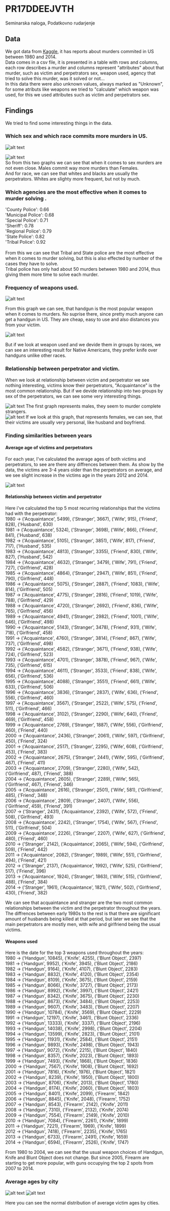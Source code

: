# PR17DDEEJVTH
Seminarska naloga, Podatkovno rudarjenje

## Data

We got data from [Kaggle](https://www.kaggle.com/murderaccountability/homicide-reports), it has reports about murders commited in US between 1980 and 2014. <br/>
Data comes in a csv file, it is presented in a table with rows and columns, each row describes a murder and columns represent "attributes" about that murder, such as victim and perpetrators sex, weapon used, agency that tried to solve this murder, was it solved or not... <br/>
In this data there were also unknown values, always marked as "Unknown", for some atributs like weapons we tried to "calculate" which weapon was used, for this we used attributes such as victim and perpetrators sex.<br/>


## Findings

We tried to find some interesting things in the data.<br/>

### Which sex and which race commits more murders in US.<br/>
![alt text](https://github.com/bambuco2/PR17DDEEJVTH/blob/master/spol_umor.png)

![alt text](https://github.com/bambuco2/PR17DDEEJVTH/blob/master/race_umor.png)
<br/>
So from this two graphs we can see that when it comes to sex murders are not even close. Males commit way more murders than Females.<br/>
And for race, we can see that whites and blacks are usually the perpetrators. Whites are slighty more frequent, but not by much.

### Which agencies are the most effective when it comes to murder solving .<br/>

'County Police': 0.66<br/>
'Municipal Police': 0.68<br/>
'Special Police': 0.71<br/>
'Sheriff': 0.78<br/>
'Regional Police': 0.79<br/>
'State Police': 0.82<br/>
'Tribal Police': 0.92<br/>
<br/>
From this we can see that Tribal and State police are the most effective when it comes to murder solving, but this is also effected by number of the cases they have to solve.<br/>
Tribal police has only had about 50 murders between 1980 and 2014, thus giving them more time to solve each murder.<br/>

### Frequency of weapons used.<br/>
![alt text](https://github.com/bambuco2/PR17DDEEJVTH/blob/master/orozja.png)

From this graph we can see, that handgun is the most popular weapon when it comes to murders. No suprise there, since pretty much anyone can get a handgun in US. They are cheap, easy to use and also distances you from your victim.

![alt text](https://github.com/bambuco2/PR17DDEEJVTH/blob/master/orozje_native.png)

But if we look at weapon used and we devide them in groups by races, we can see an interesting result for Native Americans, they 
prefer knife over handguns unlike other races.

### Relationship between perpetrator and victim.<br/>

When we look at relationship between victim and perpetrator we see nothing interesting, victims know their perpetrators, "Acquaintance" is the most common relationship.
But if we devide relationship into two groups by sex of the perpetrators, we can see some very interesting things.


![alt text](https://github.com/bambuco2/PR17DDEEJVTH/blob/master/odnos_male.png)
The first graph represents males, they seem to murder complete strangers.<br/>
![alt text](https://github.com/bambuco2/PR17DDEEJVTH/blob/master/odnos_female.png)
If we look at this graph, that represents females, we can see, that their victims are usually very personal, like husband and boyfriend.

### Finding similarities between years

#### Average age of victims and perpetrators
For each year, I've calculated the average ages of both victims and perpetrators, to see are there any diffrences between them. As show by the data, the victims are 3-4 years older than the perpetrators
on average, and we see slight increase in the victims age in the years 2012 and 2014.

![alt text](https://github.com/bambuco2/PR17DDEEJVTH/blob/master/avg_age.png)

#### Relationship between victim and perpetrator

Here i've calculated the top 5 most recurring relationships that the victims had with the perpetrator:<br/>
1980 -> ('Acquaintance', 5499), ('Stranger', 3667), ('Wife',   915),  ('Friend', 828), 	 ('Husband', 630)<br/>
1981 -> ('Acquaintance', 5324), ('Stranger', 3698), ('Wife',   866),  ('Friend', 841), 	 ('Husband', 638)<br/>
1982 -> ('Acquaintance', 5105), ('Stranger', 3851), ('Wife',   817),  ('Friend', 717), 	 ('Husband', 535)<br/>
1983 -> ('Acquaintance', 4813), ('Stranger', 3355), ('Friend', 830),  ('Wife',   827), 	 ('Husband', 542)<br/>
1984 -> ('Acquaintance', 4632), ('Stranger', 3479), ('Wife',   791),  ('Friend', 727), 	 ('Girlfriend', 428)<br/>
1985 -> ('Acquaintance', 4864), ('Stranger', 2947), ('Wife',   851),  ('Friend', 790), 	 ('Girlfriend', 448)<br/>
1986 -> ('Acquaintance', 5075), ('Stranger', 2887), ('Friend', 1083), ('Wife', 814), 		 ('Girlfriend', 505)<br/>
1987 -> ('Acquaintance', 4775), ('Stranger', 2816), ('Friend', 1019), ('Wife', 788), 		 ('Girlfriend', 429)<br/>
1988 -> ('Acquaintance', 4720), ('Stranger', 2692), ('Friend', 836),  ('Wife', 765), 		 ('Girlfriend', 456)<br/>
1989 -> ('Acquaintance', 4941), ('Stranger', 2982), ('Friend', 1001), ('Wife', 646), 		 ('Girlfriend', 498)<br/>
1990 -> ('Acquaintance', 5143), ('Stranger', 3478), ('Friend', 931),  ('Wife', 718), 		 ('Girlfriend', 458)<br/>
1991 -> ('Acquaintance', 4760), ('Stranger', 3814), ('Friend', 867),  ('Wife', 737), 		 ('Girlfriend', 498)<br/>
1992 -> ('Acquaintance', 4582), ('Stranger', 3671), ('Friend', 938),  ('Wife', 724), 		 ('Girlfriend', 523)<br/>
1993 -> ('Acquaintance', 4701), ('Stranger', 3878), ('Friend', 967),  ('Wife', 735), 		 ('Girlfriend', 615)<br/>
1994 -> ('Acquaintance', 4611), ('Stranger', 3533), ('Friend', 838),  ('Wife', 656), 		 ('Girlfriend', 536)<br/>
1995 -> ('Acquaintance', 4088), ('Stranger', 3551), ('Friend', 661),  ('Wife', 633), 	     ('Girlfriend', 506)<br/>
1996 -> ('Acquaintance', 3836), ('Stranger', 2837), ('Wife',   636),  ('Friend', 556), 	 ('Girlfriend', 460)<br/>
1997 -> ('Acquaintance', 3567), ('Stranger', 2522), ('Wife',   575),  ('Friend', 511),		 ('Girlfriend', 466)<br/>
1998 -> ('Acquaintance', 3102), ('Stranger', 2290), ('Wife',   640),  ('Friend', 469), 	 ('Girlfriend', 458)<br/>
1999 -> ('Acquaintance', 2769), ('Stranger', 1887), ('Wife',   556),  ('Girlfriend', 460),  ('Friend', 440)<br/>
2000 -> ('Acquaintance', 2436), ('Stranger', 2061), ('Wife',   597),  ('Girlfriend', 450),  ('Friend', 324)<br/>
2001 -> ('Acquaintance', 2517), ('Stranger', 2295), ('Wife',   608),  ('Girlfriend', 453),  ('Friend', 383)<br/>
2002 -> ('Acquaintance', 2675), ('Stranger', 2441), ('Wife',   595),  ('Girlfriend', 467),  ('Friend', 411)<br/>
2003 -> ('Acquaintance', 2709), ('Stranger', 2280), ('Wife',   542),  ('Girlfriend', 487),  ('Friend', 388)<br/>
2004 -> ('Acquaintance', 2605), ('Stranger', 2289), ('Wife',   565),  ('Girlfriend', 467),  ('Friend', 346)<br/>
2005 -> ('Acquaintance', 2616), ('Stranger', 2501), ('Wife',   581),  ('Girlfriend', 485),  ('Friend', 348)<br/>
2006 -> ('Acquaintance', 2809), ('Stranger', 2407), ('Wife',   556),  ('Girlfriend', 459),  ('Friend', 391)<br/>
2007 -> ('Stranger', 	  2431), ('Acquaintance', 2392), ('Wife',   572),  ('Friend', 508), 	 ('Girlfriend', 493)<br/>
2008 -> ('Acquaintance', 2242), ('Stranger', 1754), ('Wife',   567),  ('Friend', 511), 	 ('Girlfriend', 504)<br/>
2009 -> ('Acquaintance', 2226), ('Stranger', 2207), ('Wife',   627),  ('Girlfriend', 480),  ('Friend', 460)<br/>
2010 -> ('Stranger',     2142), ('Acquaintance', 2065), ('Wife',   594),  ('Girlfriend', 509),  ('Friend', 442)<br/>
2011 -> ('Acquaintance', 2082), ('Stranger', 1989), ('Wife',   551),  ('Girlfriend', 494),  ('Friend', 421)<br/>
2012 -> ('Stranger',     2137), ('Acquaintance', 1992), ('Wife',   525),  ('Girlfriend', 517),  ('Friend', 396)<br/>
2013 -> ('Acquaintance', 1924), ('Stranger', 1863), ('Wife',   515),  ('Girlfriend', 488),  ('Friend', 384)<br/>
2014 -> ('Stranger',     1961), ('Acquaintance', 1821), ('Wife',   502),  ('Girlfriend', 430),  ('Friend', 382)<br/>

We can see that acquaintance and stranger are the two most common relationships between the victim and the perpetrator throughout the years. The diffrences between early 1980s to the rest is that there are significant amount
of husbands being killed at that period, but later we see that the main perpetrators are mostly men, with wife and girlfriend being the usual victims.

#### Weapons used

Here is the date for the top 3 weapons used throughout the years:<br/>
1980 -> ('Handgun', 10845), ('Knife', 4255), ('Blunt Object', 2397)<br/>
1981 -> ('Handgun', 9952), ('Knife', 3945), ('Blunt Object', 2186)<br/>
1982 -> ('Handgun', 9164), ('Knife', 4107), ('Blunt Object', 2283)<br/>
1983 -> ('Handgun', 8832), ('Knife', 4120), ('Blunt Object', 2354)<br/>
1984 -> ('Handgun', 8109), ('Knife', 3675), ('Blunt Object', 2159)<br/>
1985 -> ('Handgun', 8066), ('Knife', 3727), ('Blunt Object', 2173)<br/>
1986 -> ('Handgun', 8992), ('Knife', 3997), ('Blunt Object', 2421)<br/>
1987 -> ('Handgun', 8342), ('Knife', 3675), ('Blunt Object', 2230)<br/>
1988 -> ('Handgun', 8673), ('Knife', 3484), ('Blunt Object', 2253)<br/>
1989 -> ('Handgun', 9607), ('Knife', 3483), ('Blunt Object', 2207)<br/>
1990 -> ('Handgun', 10784), ('Knife', 3569), ('Blunt Object', 2229)<br/>
1991 -> ('Handgun', 12197), ('Knife', 3461), ('Blunt Object', 2336)<br/>
1992 -> ('Handgun', 13333), ('Knife', 3337), ('Blunt Object', 2196)<br/>
1993 -> ('Handgun', 14038), ('Knife', 2998), ('Blunt Object', 2204)<br/>
1994 -> ('Handgun', 13599), ('Knife', 2823), ('Blunt Object', 2101)<br/>
1995 -> ('Handgun', 11931), ('Knife', 2584), ('Blunt Object', 2151)<br/>
1996 -> ('Handgun', 9893), ('Knife', 2498), ('Blunt Object', 1943)<br/>
1997 -> ('Handgun', 9072), ('Knife', 2215), ('Blunt Object', 1840)<br/>
1998 -> ('Handgun', 8357), ('Knife', 2023), ('Blunt Object', 1893)<br/>
1999 -> ('Handgun', 7493), ('Knife', 1868), ('Blunt Object', 1836)<br/>
2000 -> ('Handgun', 7567), ('Knife', 1908), ('Blunt Object', 1692)<br/>
2001 -> ('Handgun', 7816), ('Knife', 1976), ('Blunt Object', 1821)<br/>
2002 -> ('Handgun', 8239), ('Knife', 1950), ('Blunt Object', 1800)<br/>
2003 -> ('Handgun', 8706), ('Knife', 2013), ('Blunt Object', 1780)<br/>
2004 -> ('Handgun', 8174), ('Knife', 2060), ('Blunt Object', 1803)<br/>
2005 -> ('Handgun', 8401), ('Knife', 2099), ('Firearm', 1842)<br/>
2006 -> ('Handgun', 8845), ('Knife', 2048), ('Firearm', 1752)<br/>
2007 -> ('Handgun', 8543), ('Firearm', 2142), ('Knife', 2011)<br/>
2008 -> ('Handgun', 7310), ('Firearm', 2132), ('Knife', 2074)<br/>
2009 -> ('Handgun', 7554), ('Firearm', 2149), ('Knife', 2010)<br/>
2010 -> ('Handgun', 7084), ('Firearm', 2261), ('Knife', 1899)<br/>
2011 -> ('Handgun', 7221), ('Firearm', 1969), ('Knife', 1899)<br/>
2012 -> ('Handgun', 7418), ('Firearm', 2235), ('Knife', 1765)<br/>
2013 -> ('Handgun', 6733), ('Firearm', 2491), ('Knife', 1659)<br/>
2014 -> ('Handgun', 6594), ('Firearm', 2526), ('Knife', 1747)<br/>

From 1980 to 2004, we can see that the usual weapon choices of Handgun, Knife and Blunt Object does not change. But since 2005, Firearm are starting to get more popular, with guns occupying the top 2 spots from 2007 to 2014.

### Average ages by city

![alt text](https://github.com/bambuco2/PR17DDEEJVTH/blob/master/means.png)
![alt text](https://github.com/bambuco2/PR17DDEEJVTH/blob/master/px.png)

Here you can see the normal distribution of average victim ages by cities.